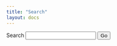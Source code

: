 ```yaml
---
title: "Search"
layout: docs
---
```


<form action="/search" method="get">
  <label for="search-box">Search</label>
  <input type="text" id="search-box" name="query">
  <input type="submit" value="Go">
</form>

<ul id="search-results"></ul>

<script src="/js/lunr.min.js"></script>
<script src="/js/searchPageIndex.js"></script>
<script src="/js/search.js"></script>